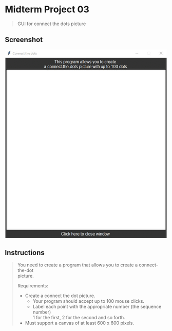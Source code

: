 # Midterm Project 03
> GUI for connect the dots picture

## Screenshot
![screenshot](midtermProject3.gif)

## Instructions
> You need to create a program that allows you to create a connect-the-dot  
> picture.  
> 
> Requirements:  
> - Create a connect the dot picture.  
>     + Your program should accept up to 100 mouse clicks.  
>     + Label each point with the appropriate number (the sequence number)  
>       1 for the first, 2 for the second and so forth.  
> - Must support a canvas of at least 600 x 600 pixels.